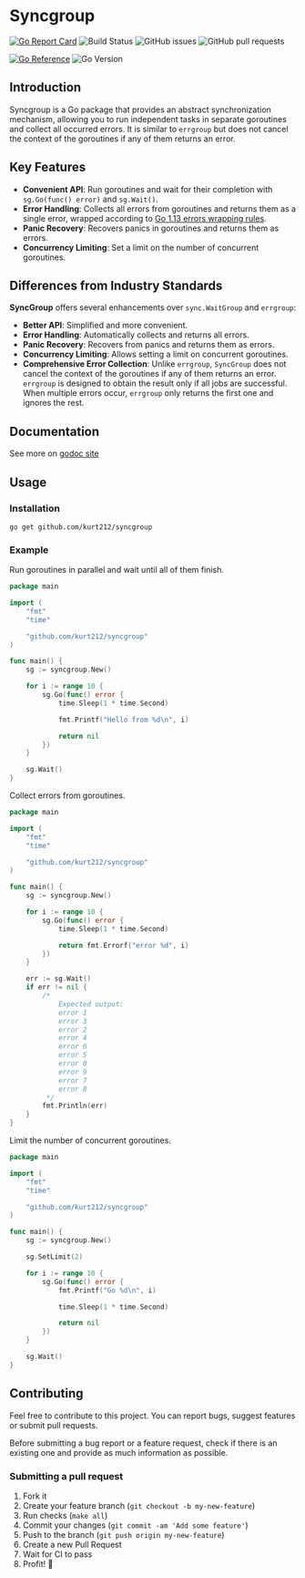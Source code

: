 # Syncgroup

[![Go Report Card](https://goreportcard.com/badge/github.com/kurt212/syncgroup)](https://goreportcard.com/report/github.com/kurt212/syncgroup)
![Build Status](https://github.com/kurt212/syncgroup/actions/workflows/ci.yml/badge.svg)
![GitHub issues](https://img.shields.io/github/issues/kurt212/syncgroup)
![GitHub pull requests](https://img.shields.io/github/issues-pr/kurt212/syncgroup)

[![Go Reference](https://pkg.go.dev/badge/github.com/kurt212/syncgroup.svg)](https://pkg.go.dev/github.com/kurt212/syncgroup)
![Go Version](https://img.shields.io/github/go-mod/go-version/kurt212/syncgroup)

## Introduction

Syncgroup is a Go package that provides an abstract synchronization mechanism, allowing you to run independent tasks in separate goroutines and collect all occurred errors. It is similar to `errgroup` but does not cancel the context of the goroutines if any of them returns an error.

## Key Features

- **Convenient API**: Run goroutines and wait for their completion with `sg.Go(func() error)` and `sg.Wait()`.
- **Error Handling**: Collects all errors from goroutines and returns them as a single error, wrapped according to [Go 1.13 errors wrapping rules](https://go.dev/blog/go1.13-errors).
- **Panic Recovery**: Recovers panics in goroutines and returns them as errors.
- **Concurrency Limiting**: Set a limit on the number of concurrent goroutines.

## Differences from Industry Standards

**SyncGroup** offers several enhancements over `sync.WaitGroup` and `errgroup`:

- **Better API**: Simplified and more convenient.
- **Error Handling**: Automatically collects and returns all errors.
- **Panic Recovery**: Recovers from panics and returns them as errors.
- **Concurrency Limiting**: Allows setting a limit on concurrent goroutines.
- **Comprehensive Error Collection**: Unlike `errgroup`, `SyncGroup` does not cancel the context of the goroutines if any of them returns an error. 
`errgroup` is designed to obtain the result only if all jobs are successful. When multiple errors occur, `errgroup` only returns the first one and ignores the rest.

## Documentation
See more on [godoc site](https://godoc.org/github.com/kurt212/syncgroup)

## Usage

### Installation

```shell
go get github.com/kurt212/syncgroup
```

### Example

Run goroutines in parallel and wait until all of them finish.

```go
package main

import (
	"fmt"
	"time"

	"github.com/kurt212/syncgroup"
)

func main() {
	sg := syncgroup.New()

	for i := range 10 {
		sg.Go(func() error {
			time.Sleep(1 * time.Second)

			fmt.Printf("Hello from %d\n", i)

			return nil
		})
	}

	sg.Wait()
}
```

Collect errors from goroutines.

```go
package main

import (
	"fmt"
	"time"

	"github.com/kurt212/syncgroup"
)

func main() {
	sg := syncgroup.New()

	for i := range 10 {
		sg.Go(func() error {
			time.Sleep(1 * time.Second)

			return fmt.Errorf("error %d", i)
		})
	}

	err := sg.Wait()
	if err != nil {
		/*
			Expected output:
			error 1
			error 3
			error 2
			error 4
			error 6
			error 5
			error 0
			error 9
			error 7
			error 8
		 */
		fmt.Println(err)
	}
}
```

Limit the number of concurrent goroutines.

```go
package main

import (
	"fmt"
	"time"

	"github.com/kurt212/syncgroup"
)

func main() {
	sg := syncgroup.New()

	sg.SetLimit(2)

	for i := range 10 {
		sg.Go(func() error {
			fmt.Printf("Go %d\n", i)

			time.Sleep(1 * time.Second)

			return nil
		})
	}

	sg.Wait()
}
```

## Contributing

Feel free to contribute to this project. You can report bugs, suggest features or submit pull requests.

Before submitting a bug report or a feature request, check if there is an existing one and provide as much information as possible.

### Submitting a pull request

1. Fork it
2. Create your feature branch (`git checkout -b my-new-feature`)
3. Run checks (`make all`)
4. Commit your changes (`git commit -am 'Add some feature'`)
5. Push to the branch (`git push origin my-new-feature`)
6. Create a new Pull Request
7. Wait for CI to pass
8. Profit! 🎉
